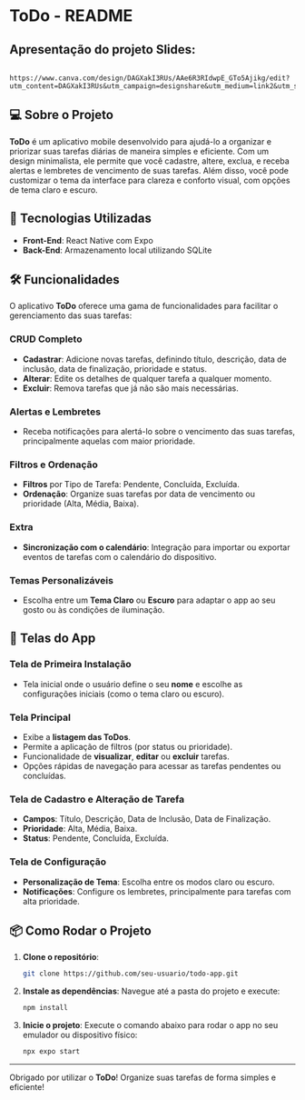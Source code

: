 # ToDo - README

## Apresentação do projeto Slides:
 ``` 
    https://www.canva.com/design/DAGXakI3RUs/AAe6R3RIdwpE_GTo5Ajikg/edit?utm_content=DAGXakI3RUs&utm_campaign=designshare&utm_medium=link2&utm_source=sharebutton
 ```

## 💻 Sobre o Projeto

**ToDo** é um aplicativo mobile desenvolvido para ajudá-lo a organizar e priorizar suas tarefas diárias de maneira simples e eficiente. Com um design minimalista, ele permite que você cadastre, altere, exclua, e receba alertas e lembretes de vencimento de suas tarefas. Além disso, você pode customizar o tema da interface para clareza e conforto visual, com opções de tema claro e escuro.

## 🚀 Tecnologias Utilizadas

- **Front-End**: React Native com Expo
- **Back-End**: Armazenamento local utilizando SQLite

## 🛠 Funcionalidades

O aplicativo **ToDo** oferece uma gama de funcionalidades para facilitar o gerenciamento das suas tarefas:

### CRUD Completo

- **Cadastrar**: Adicione novas tarefas, definindo título, descrição, data de inclusão, data de finalização, prioridade e status.
- **Alterar**: Edite os detalhes de qualquer tarefa a qualquer momento.
- **Excluir**: Remova tarefas que já não são mais necessárias.
  
### Alertas e Lembretes

- Receba notificações para alertá-lo sobre o vencimento das suas tarefas, principalmente aquelas com maior prioridade.

### Filtros e Ordenação

- **Filtros** por Tipo de Tarefa: Pendente, Concluída, Excluída.
- **Ordenação**: Organize suas tarefas por data de vencimento ou prioridade (Alta, Média, Baixa).

### Extra

- **Sincronização com o calendário**: Integração para importar ou exportar eventos de tarefas com o calendário do dispositivo.

### Temas Personalizáveis

- Escolha entre um **Tema Claro** ou **Escuro** para adaptar o app ao seu gosto ou às condições de iluminação.

## 📱 Telas do App

### Tela de Primeira Instalação

- Tela inicial onde o usuário define o seu **nome** e escolhe as configurações iniciais (como o tema claro ou escuro).

### Tela Principal

- Exibe a **listagem das ToDos**.
- Permite a aplicação de filtros (por status ou prioridade).
- Funcionalidade de **visualizar**, **editar** ou **excluir** tarefas.
- Opções rápidas de navegação para acessar as tarefas pendentes ou concluídas.

### Tela de Cadastro e Alteração de Tarefa

- **Campos**: Título, Descrição, Data de Inclusão, Data de Finalização.
- **Prioridade**: Alta, Média, Baixa.
- **Status**: Pendente, Concluída, Excluída.

### Tela de Configuração

- **Personalização de Tema**: Escolha entre os modos claro ou escuro.
- **Notificações**: Configure os lembretes, principalmente para tarefas com alta prioridade.

## 📦 Como Rodar o Projeto

1. **Clone o repositório**:
    ```bash
    git clone https://github.com/seu-usuario/todo-app.git
    ```
2. **Instale as dependências**:
    Navegue até a pasta do projeto e execute:
    ```bash
    npm install
    ```
3. **Inicie o projeto**:
    Execute o comando abaixo para rodar o app no seu emulador ou dispositivo físico:
    ```bash
    npx expo start
    ```
---
Obrigado por utilizar o **ToDo**! Organize suas tarefas de forma simples e eficiente!
